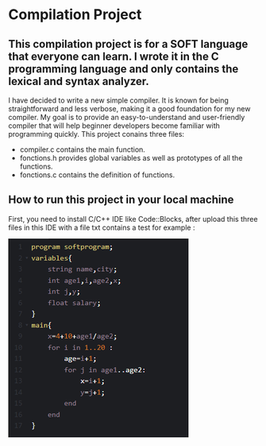# Compilation Project

## This compilation project is for a SOFT language that everyone can learn. I wrote it in the C programming language and only contains the lexical and syntax analyzer.

I have decided to write a new simple compiler. It is known for being straightforward and less verbose, making it a good foundation for my new compiler. My goal is to provide an easy-to-understand and user-friendly compiler that will help beginner developers become familiar with programming quickly. This project conains three files:
* compiler.c contains the main function.
* fonctions.h provides global variables as well as prototypes of all the functions.
* fonctions.c contains the definition of functions.

## How to run this project in your local machine

First, you need to install C/C++ IDE like Code::Blocks, after upload this three files in this IDE with a file txt contains a test for example :

![Test!](test.PNG)
